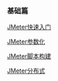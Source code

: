### 基础篇

[JMeter快速入门](https://github.com/Rocks526/Java-Notes/blob/master/docs/常用工具/JMeter/JMeter快速入门.md)

[JMeter参数化](https://github.com/Rocks526/Java-Notes/blob/master/docs/常用工具/JMeter/JMeter参数化.md)

[JMeter脚本构建](https://github.com/Rocks526/Java-Notes/blob/master/docs/常用工具/JMeter/JMeter脚本构建.md)

[JMeter分布式](https://github.com/Rocks526/Java-Notes/blob/master/docs/常用工具/JMeter/JMeter分布式.md)